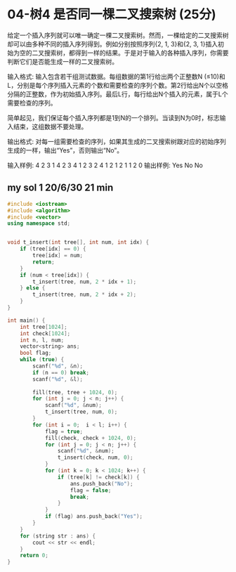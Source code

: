 # 04-树4 是否同一棵二叉搜索树 (25分)

给定一个插入序列就可以唯一确定一棵二叉搜索树。然而，一棵给定的二叉搜索树却可以由多种不同的插入序列得到。例如分别按照序列{2, 1, 3}和{2, 3, 1}插入初始为空的二叉搜索树，都得到一样的结果。于是对于输入的各种插入序列，你需要判断它们是否能生成一样的二叉搜索树。

输入格式:
输入包含若干组测试数据。每组数据的第1行给出两个正整数N (≤10)和L，分别是每个序列插入元素的个数和需要检查的序列个数。第2行给出N个以空格分隔的正整数，作为初始插入序列。最后L行，每行给出N个插入的元素，属于L个需要检查的序列。

简单起见，我们保证每个插入序列都是1到N的一个排列。当读到N为0时，标志输入结束，这组数据不要处理。

输出格式:
对每一组需要检查的序列，如果其生成的二叉搜索树跟对应的初始序列生成的一样，输出“Yes”，否则输出“No”。

输入样例:
4 2
3 1 4 2
3 4 1 2
3 2 4 1
2 1
2 1
1 2
0
输出样例:
Yes
No
No

## my sol 1     20/6/30     21 min

``` C++
#include <iostream>
#include <algorithm>
#include <vector>
using namespace std;


void t_insert(int tree[], int num, int idx) {
    if (tree[idx] == 0) {
        tree[idx] = num;
        return;
    }
    if (num < tree[idx]) {
        t_insert(tree, num, 2 * idx + 1);
    } else {
        t_insert(tree, num, 2 * idx + 2);
    }
}

int main() {
    int tree[1024];
    int check[1024];
    int n, l, num;
    vector<string> ans;
    bool flag;
    while (true) {
        scanf("%d", &n);
        if (n == 0) break;
        scanf("%d", &l);
        
        fill(tree, tree + 1024, 0);
        for (int j = 0; j < n; j++) {
            scanf("%d", &num);
            t_insert(tree, num, 0);
        }
        for (int i = 0;  i < l; i++) {
            flag = true;
            fill(check, check + 1024, 0);
            for (int j = 0; j < n; j++) {
                scanf("%d", &num);
                t_insert(check, num, 0);
            }
            for (int k = 0; k < 1024; k++) {
                if (tree[k] != check[k]) {
                    ans.push_back("No");
                    flag = false;
                    break;
                }
            }
            if (flag) ans.push_back("Yes");
        }
    }
    for (string str : ans) {
        cout << str << endl;
    }
    return 0;
}
```
